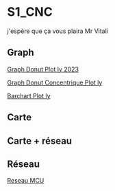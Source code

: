 # S1_CNC
j'espère que ça vous plaira Mr Vitali
## Graph

[Graph Donut Plot ly 2023](https://ThomasBantchik.github.io/S1_CNC/donut_plotly2023.html)

[Graph Donut Concentrique Plot ly](https://ThomasBantchik.github.io/S1_CNC/donut_plotlyconcentrique2023.html)

[Barchart Plot ly](https://ThomasBantchik.github.io/S1_CNC/barchart_plotly.html)


## Carte

## Carte + réseau

## Réseau

[Reseau MCU](https://ThomasBantchik.github.io/S1_CNC/reseau_MCU.html)


